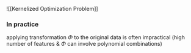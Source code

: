 ![[Kernelized Optimization Problem]]
### In practice
applying transformation $\Phi$ to the original data is often impractical (high number of features & $\Phi$ can involve polynomial combinations)